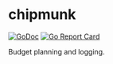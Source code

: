 # chipmunk

[![GoDoc](https://godoc.org/github.com/dmmcquay/chipmunk?status.svg)](https://godoc.org/github.com/dmmcquay/chipmunk)
[![Go Report Card](https://goreportcard.com/badge/github.com/dmmcquay/chipmunk)](https://goreportcard.com/report/github.com/dmmcquay/chipmunk)

Budget planning and logging.
